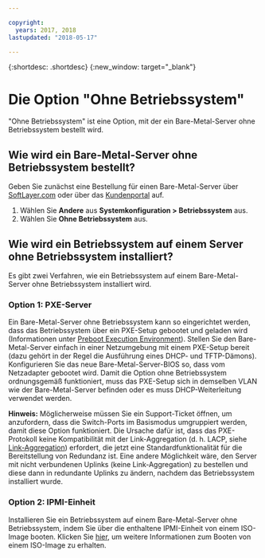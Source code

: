```yaml
---

copyright:
  years: 2017, 2018
lastupdated: "2018-05-17"

---
```


{:shortdesc: .shortdesc}
{:new_window: target="_blank"}

# Die Option "Ohne Betriebssystem"

"Ohne Betriebssystem" ist eine Option, mit der ein Bare-Metal-Server ohne Betriebssystem bestellt wird.

## Wie wird ein Bare-Metal-Server ohne Betriebssystem bestellt?

Geben Sie zunächst eine Bestellung für einen Bare-Metal-Server über [SoftLayer.com](https://www.softlayer.com) oder über das [Kundenportal](https://control.softlayer.com) auf.

1. Wählen Sie **Andere** aus **Systemkonfiguration > Betriebssystem** aus.
2. Wählen Sie **Ohne Betriebssystem** aus.

## Wie wird ein Betriebssystem auf einem Server ohne Betriebssystem installiert?

Es gibt zwei Verfahren, wie ein Betriebssystem auf einem Bare-Metal-Server ohne Betriebssystem installiert wird.

### Option 1: PXE-Server

Ein Bare-Metal-Server ohne Betriebssystem kann so eingerichtet werden, dass das Betriebssystem über ein PXE-Setup gebootet und geladen wird (Informationen unter [Preboot Execution Environment](http://en.wikipedia.org/wiki/Preboot_Execution_Environment)). Stellen Sie den Bare-Metal-Server einfach in einer Netzumgebung mit einem PXE-Setup bereit (dazu gehört in der Regel die Ausführung eines DHCP- und TFTP-Dämons). Konfigurieren Sie das neue Bare-Metal-Server-BIOS so, dass vom Netzadapter gebootet wird. Damit die Option ohne Betriebssystem ordnungsgemäß funktioniert, muss das PXE-Setup sich in demselben VLAN wie der Bare-Metal-Server befinden oder es muss DHCP-Weiterleitung verwendet werden. 

**Hinweis:** Möglicherweise müssen Sie ein Support-Ticket öffnen, um anzufordern, dass die Switch-Ports im Basismodus umgruppiert werden, damit diese Option funktioniert. Die Ursache dafür ist, dass das PXE-Protokoll keine Kompatibilität mit der Link-Aggregation (d. h. LACP, siehe [Link-Aggregation](http://en.wikipedia.org/wiki/Link_aggregation)) erfordert, die jetzt eine Standardfunktionalität für die Bereitstellung von Redundanz ist. Eine andere Möglichkeit wäre, den Server mit nicht verbundenen Uplinks (keine Link-Aggregation) zu bestellen und diese dann in redundante Uplinks zu ändern, nachdem das Betriebssystem installiert wurde. 

### Option 2: IPMI-Einheit

Installieren Sie ein Betriebssystem auf einem Bare-Metal-Server ohne Betriebssystem, indem Sie über die enthaltene IPMI-Einheit von einem ISO-Image booten. Klicken Sie [hier](mount-iso-bare-metal-server.html), um weitere Informationen zum Booten von einem ISO-Image zu erhalten.
